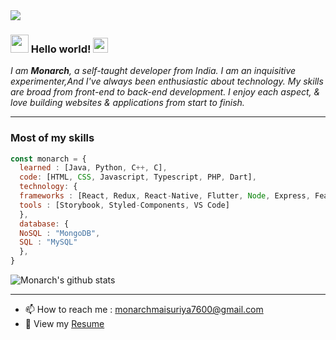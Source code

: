 


<img src="https://i.ibb.co/DfrvkM9/undraw-solution-mindset-34bi.png"/>

### <img src="https://github.com/TheDudeThatCode/TheDudeThatCode/blob/master/Assets/Hi.gif" width="29px"> Hello world!&nbsp;<img src="https://github.com/TheDudeThatCode/TheDudeThatCode/blob/master/Assets/Earth.gif" width="24px">

<p>
  <em>
   I am <b>Monarch</b>, a self-taught developer from India.
I am an inquisitive experimenter,And I've always been enthusiastic about technology. My skills are broad from front-end to back-end development.
I enjoy each aspect, & love building websites & applications from start to finish. <br>
  </em>  
</p>


<hr>



### Most of my skills 

```javascript
const monarch = {
  learned : [Java, Python, C++, C],
  code: [HTML, CSS, Javascript, Typescript, PHP, Dart],
  technology: {
  frameworks : [React, Redux, React-Native, Flutter, Node, Express, Feathers, Flask],
  tools : [Storybook, Styled-Components, VS Code]
  },
  database: {
  NoSQL : "MongoDB",
  SQL : "MySQL"
  },
}
```
![Monarch's github stats](https://github-readme-stats.vercel.app/api?username=ingeniousambivert&show_icons=true&hide_border=true)

<hr>


- 📫 How to reach me : monarchmaisuriya7600@gmail.com
- 📝 View my [Resume](https://docs.google.com/document/d/e/2PACX-1vQzExda4Yfc_LDy1hi-Xjx2iYHGufVJ2duF7buYvr2JWLZKMAq6R_v27cFm-zENrUP0vCN1B3hN13Qh/pub)



<!--
**ingeniousambivert/ingeniousambivert** is a ✨ _special_ ✨ repository because its `README.md` (this file) appears on your GitHub profile.

Here are some ideas to get you started:

- 🔭 I’m currently working on ...
- 🌱 I’m currently learning ...
- 👯 I’m looking to collaborate on ...
- 🤔 I’m looking for help with ...
- 💬 Ask me about ...
- 📫 How to reach me: ...
- 😄 Pronouns: ...
- ⚡ Fun fact: ...

-->
